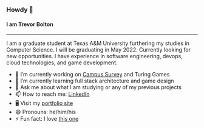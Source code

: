 ### Howdy 👋
#### I am Trevor Bolton
-----------
I am a graduate student at Texas A&M University furthering my studies in Computer Science. I will be graduating in May 2022. Currently looking for new opportunities.
I have experience in software engineering, devops, cloud technologies, and game development.

- 🔭 I’m currently working on [Campus Survey](https://github.com/brookenowak/campus-survey) and Turing Games
- 🌱 I’m currently learning full stack architecture and game design
- 💬 Ask me about what I am studying or any of my previous projects
- 📫 How to reach me: [LinkedIn](https://www.linkedin.com/in/trevor-bolton-428158192/)
- 🖥️ Visit my [portfolio site](https://trevorbolton.dev)
- 😄 Pronouns: he/him/his
- ⚡ Fun fact: I love [this one](https://github.com/brookenowak)

<!--
**TBolton2000/TBolton2000** is a ✨ _special_ ✨ repository because its `README.md` (this file) appears on your GitHub profile.

Here are some ideas to get you started:

- 🔭 I’m currently working on ...
- 🌱 I’m currently learning ...
- 👯 I’m looking to collaborate on ...
- 🤔 I’m looking for help with ...
- 💬 Ask me about ...
- 📫 How to reach me: ...
- 😄 Pronouns: ...
- ⚡ Fun fact: ...
-->
